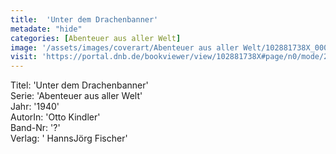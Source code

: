 ```yaml
---
title:  'Unter dem Drachenbanner'
metadate: "hide"
categories: [Abenteuer aus aller Welt]
image: '/assets/images/coverart/Abenteuer aus aller Welt/102881738X_00000010.jpg'
visit: 'https://portal.dnb.de/bookviewer/view/102881738X#page/n0/mode/2up'
---
```

Titel: 'Unter dem Drachenbanner' <br>
Serie: 'Abenteuer aus aller Welt' <br>
Jahr: '1940' <br>
AutorIn: 'Otto Kindler' <br>
Band-Nr: '?' <br>
Verlag: ' HannsJörg Fischer'
